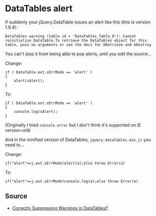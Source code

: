 ﻿# DataTables alert

If suddenly your jQuery.DataTable issues an alert like this (this is version 1.9.4):

    DataTables warning (table id = 'DataTables_Table_0'): Cannot reinitialise DataTable.To retrieve the DataTables object for this table, pass no arguments or see the docs for bRetrieve and bDestroy

You can't stop it from being able to pop alerts, until you edit the source...

Change:

    if ( DataTable.ext.sErrMode == 'alert' )
    {
        alert(sAlert);
    }

To:

    if ( DataTable.ext.sErrMode == 'alert' )
    {
        console.log(sAlert);
    }

(Originally I tried `console.error` but I don't think it's supported on IE version=old)

And in the minified version of DataTables, `jquery.dataTables.min.js` you need to...

Change:

    if("alert"==j.ext.sErrMode)alert(a);else throw Error(a)

To:

    if("alert"==j.ext.sErrMode)console.log(a);else throw Error(a)

## Source

 * [Correctly Suppressing Warnings in DataTables?](http://stackoverflow.com/questions/11941876/correctly-suppressing-warnings-in-datatables)